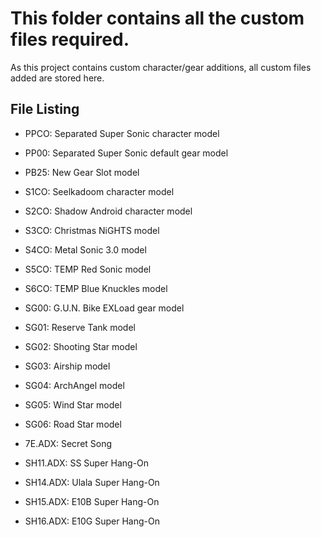 # This folder contains all the custom files required.

As this project contains custom character/gear additions, all custom files added are stored here.

## File Listing

- PPCO: Separated Super Sonic character model
- PP00: Separated Super Sonic default gear model
- PB25: New Gear Slot model

- S1CO: Seelkadoom character model
- S2CO: Shadow Android character model
- S3CO: Christmas NiGHTS model
- S4CO: Metal Sonic 3.0 model
- S5CO: TEMP Red Sonic model
- S6CO: TEMP Blue Knuckles model

- SG00: G.U.N. Bike EXLoad gear model
- SG01: Reserve Tank model
- SG02: Shooting Star model
- SG03: Airship model
- SG04: ArchAngel model
- SG05: Wind Star model
- SG06: Road Star model

- 7E.ADX: Secret Song
- SH11.ADX: SS Super Hang-On
- SH14.ADX: Ulala Super Hang-On
- SH15.ADX: E10B Super Hang-On
- SH16.ADX: E10G Super Hang-On